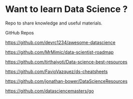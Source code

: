 # Want to learn Data Science ?
Repo to share knowledge and useful materials. 

GitHub Repos

https://github.com/devrc1234/awesome-datascience

https://github.com/MrMimic/data-scientist-roadmap

https://github.com/tirthajyoti/Data-science-best-resources

https://github.com/FavioVazquez/ds-cheatsheets

https://github.com/jonathan-bower/DataScienceResources

https://github.com/datasciencemasters/go
